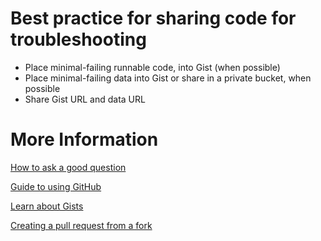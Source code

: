 # Best practice for sharing code for troubleshooting

* Place minimal-failing runnable code, into Gist (when possible)
* Place minimal-failing data into Gist or share in a private bucket, when possible
* Share Gist URL and data URL

# More Information
[How to ask a good question](https://stackoverflow.com/help/how-to-ask)

[Guide to using GitHub](https://guides.github.com/activities/hello-world/)

[Learn about Gists](https://help.github.com/en/github/writing-on-github/creating-gists)

[Creating a pull request from a fork](https://help.github.com/en/github/collaborating-with-issues-and-pull-requests/creating-a-pull-request-from-a-fork)
